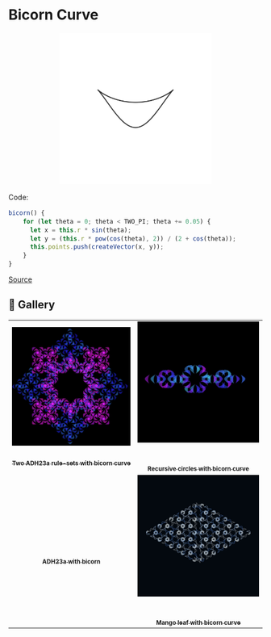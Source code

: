 # Bicorn Curve

<p align="center"><img src="shape_images/bicorn.jpg" alt="bicorn" width="300px"></p>

Code:

```JavaScript
bicorn() {
    for (let theta = 0; theta < TWO_PI; theta += 0.05) {
      let x = this.r * sin(theta);
      let y = (this.r * pow(cos(theta), 2)) / (2 + cos(theta));
      this.points.push(createVector(x, y));
    }
}
```

[Source](https://mathcurve.com/courbes2d.gb/bicorne/bicorne.shtml)

## 🌄 Gallery

<!-- IMAGE-LIST:START - Do not remove or modify this section -->
<!-- prettier-ignore-start -->
<!-- markdownlint-disable -->
<table>
  <tbody>
   <tr>
     <td align="center"><a href=""> <img class="img" src="../assets/Ruleset-shape-examples/adh231a-bicornx2.jpg" alt="Two ADH23a rule-sets with bicorn curve" style="vertical-align:top;" width="500" /><br /><sub><b><br/>Two ADH23a rule-sets with bicorn curve</b></sub></a></td>
     <td align="center"><a href=""> <img class="img" src="../assets/Ruleset-shape-examples/recursive-circles-bicorn.jpg" alt="Recursive circles with bicorn curve" style=" display: block;
    margin-left: auto;
    margin-right: auto;" width="500" /><br /><sub><b><br/>Recursive circles with bicorn curve</b></sub></a></td>
    </tr>
    <tr>
     <td align="center"><a href=""> <img class="img" src="../assets/Ruleset-shape-examples/hillbert-ADH23a.jpg" alt="" style="vertical-align:top;" width="500" /><br /><sub><b><br/>ADH23a with bicorn</b></sub></a></td>
     <td align="center"><a href=""> <img class="img" src="../assets/Ruleset-shape-examples/mango-bicorn.jpg" alt="Mango leaf with bicorn curve" style=" display: block;
    margin-left: auto;
    margin-right: auto;" width="500" /><br /><sub><b><br/>Mango leaf with bicorn curve</b></sub></a></td>
    </tr>
    
  
    
 </tbody>
</table>

<!-- markdownlint-restore -->
<!-- prettier-ignore-end -->

<!-- IMAGE-LIST:END -->
